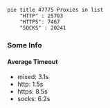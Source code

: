 
```mermaid
pie title 47775 Proxies in list
    "HTTP" : 25703
    "HTTPS": 7467
    "SOCKS" : 20241
```

### Some Info
#### Average Timeout

- mixed: 3.1s
- http: 1.5s
- https: 8.5s
- socks: 6.2s
